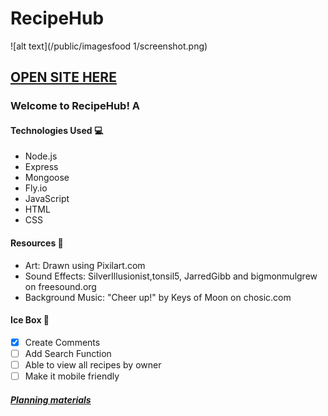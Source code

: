 # RecipeHub
![alt text](/public/imagesfood 1/screenshot.png)
## [OPEN SITE HERE](https://recipehub.fly.dev/)

### Welcome to RecipeHub! A 


#### Technologies Used 💻
- Node.js
- Express
- Mongoose
- Fly.io
- JavaScript
- HTML 
- CSS

#### Resources 💾
- Art: Drawn using Pixilart.com
- Sound Effects: SilverIllusionist,tonsil5, JarredGibb and bigmonmulgrew on freesound.org
- Background Music: "Cheer up!" by Keys of Moon on chosic.com

#### Ice Box 🧊
- [x] Create Comments
- [ ] Add Search Function
- [ ] Able to view all  recipes by owner
- [ ] Make it mobile friendly

##### [Planning materials](https://trello.com/b/1Ebffa0I/recipe-collecter)
